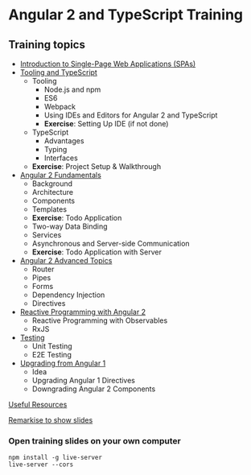 # Angular 2 and TypeScript Training

## Training topics

- [Introduction to Single-Page Web Applications (SPAs)](spa-intro/README.md)
- [Tooling and TypeScript](typescript-and-tooling/README.md)
  - Tooling
    - Node.js and npm
    - ES6
    - Webpack
    - Using IDEs and Editors for Angular 2 and TypeScript
    - **Exercise**: Setting Up IDE (if not done)
  - TypeScript
    - Advantages
    - Typing
    - Interfaces
  - **Exercise**: Project Setup & Walkthrough
- [Angular 2 Fundamentals](angular2-fundamentals/README.md)
  - Background
  - Architecture
  - Components
  - Templates
  - **Exercise**: Todo Application
  - Two-way Data Binding
  - Services
  - Asynchronous and Server-side Communication
  - **Exercise**: Todo Application with Server
- [Angular 2 Advanced Topics](angular2-advanced-topics/README.md)
  - Router
  - Pipes
  - Forms
  - Dependency Injection
  - Directives
- [Reactive Programming with Angular 2](reactive-programming-with-angular2/README.md)
  - Reactive Programming with Observables
  - RxJS
- [Testing](testing/README.md)
  - Unit Testing
  - E2E Testing
- [Upgrading from Angular 1](upgrading-from-angular1/README.md)
  - Idea
  - Upgrading Angular 1 Directives
  - Downgrading Angular 2 Components

[Useful Resources](useful-resources/README.md)

[Remarkise to show slides](https://gnab.github.io/remark/remarkise)

### Open training slides on your own computer

    npm install -g live-server
    live-server --cors

